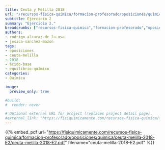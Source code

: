```yaml
---
title: Ceuta y Melilla 2018
url: "/recursos-fisica-quimica/formacion-profesorado/oposiciones/quimica/ceuta-melilla-2018-E2/"
subtitle: Ejercicio 2
summary: "Ejercicio 2."
breadcrumbs: ["recursos-fisica-quimica","formacion-profesorado","oposiciones","quimica"]
authors:
- rodrigo-alcaraz-de-la-osa
- jesica-sanchez-mazon
tags:
- oposiciones
- ceuta-melilla
- 2018
- ácido-base
- equilibrio-químico
categories:
- Química

image:
  preview_only: true

#build:
#  render: never

# Optional external URL for project (replaces project detail page).
#external_link: "https://fisiquimicamente.com/recursos-fisica-quimica/formacion-profesorado/oposiciones/quimica/pais-vasco-2016-k1/pais-vasco-2016-k1.pdf"
---
```


{{% embed_pdf url="https://fisiquimicamente.com/recursos-fisica-quimica/formacion-profesorado/oposiciones/quimica/ceuta-melilla-2018-E2/ceuta-melilla-2018-E2.pdf" filename="ceuta-melilla-2018-E2.pdf" %}}